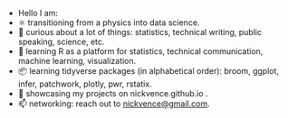 - Hello I am:
- ⚛  transitioning from a physics into data science.
- 👀   curious about a lot of things: statistics, technical writing, public speaking, science, etc.
- 🌱   learning R as a platform for statistics, technical communication, machine learning, visualization.
- 📦   learning tidyverse packages (in alphabetical order): broom, ggplot, infer, patchwork, plotly, pwr, rstatix.
- 💞️   showcasing my projects on nickvence.github.io .
- 📫   networking: reach out to nickvence@gmail.com.

<!---
nickvence/nickvence is a ✨ special ✨ repository because its `README.md` (this file) appears on your GitHub profile.
You can click the Preview link to take a look at your changes.
--->

